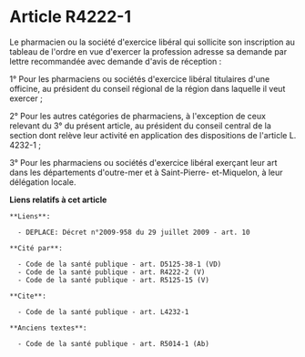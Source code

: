 # Article R4222-1

Le pharmacien ou la société d'exercice libéral qui sollicite son inscription au tableau de l'ordre en vue d'exercer la
profession adresse sa demande par lettre recommandée avec demande d'avis de réception : 

1° Pour les pharmaciens ou sociétés d'exercice libéral titulaires d'une officine, au président du conseil régional de la
région dans laquelle il veut exercer ; 

2° Pour les autres catégories de pharmaciens, à l'exception de ceux relevant du 3° du présent article, au président du
conseil central de la section dont relève leur activité en application des dispositions de l'article L. 4232-1 ; 

3° Pour les pharmaciens ou sociétés d'exercice libéral exerçant leur art dans les départements d'outre-mer et à Saint-Pierre-
et-Miquelon, à leur délégation locale.

**Liens relatifs à cet article**

	**Liens**:

	  - DEPLACE: Décret n°2009-958 du 29 juillet 2009 - art. 10

	**Cité par**:

	  - Code de la santé publique - art. D5125-38-1 (VD)
	  - Code de la santé publique - art. R4222-2 (V)
	  - Code de la santé publique - art. R5125-15 (V)

	**Cite**:

	  - Code de la santé publique - art. L4232-1

	**Anciens textes**:

	  - Code de la santé publique - art. R5014-1 (Ab)

